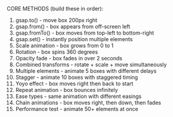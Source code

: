 CORE METHODS (build these in order):

1. gsap.to() - move box 200px right
2. gsap.from() - box appears from off-screen left
3. gsap.fromTo() - box moves from top-left to bottom-right
4. gsap.set() - instantly position multiple elements
5. Scale animation - box grows from 0 to 1
6. Rotation - box spins 360 degrees
7. Opacity fade - box fades in over 2 seconds
8. Combined transforms - rotate + scale + move simultaneously
9. Multiple elements - animate 5 boxes with different delays
10. Stagger - animate 10 boxes with staggered timing
11. Yoyo effect - box moves right then back to start
12. Repeat animation - box bounces infinitely
13. Ease types - same animation with different easings
14. Chain animations - box moves right, then down, then fades
15. Performance test - animate 50+ elements at once
